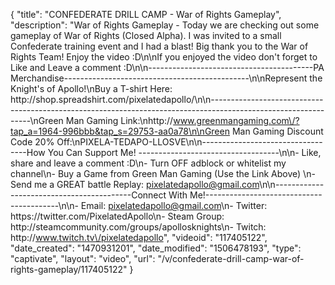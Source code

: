 {
    "title": "CONFEDERATE DRILL CAMP - War of Rights Gameplay",
    "description": "War of Rights Gameplay - Today we are checking out some gameplay of War of Rights (Closed Alpha).  I was invited to a small Confederate training event and I had a blast!  Big thank you to the War of Rights Team!  Enjoy the video :D\n\nIf you enjoyed the video don't forget to Like and Leave a comment :D\n\n-----------------------------------------PA Merchandise----------------------------------------------\n\nRepresent the Knight's of Apollo!\nBuy a T-shirt Here: http:\/\/shop.spreadshirt.com\/pixelatedapollo\/\n\n---------------------------------------------------------------------------------------------------------------\nGreen Man Gaming Link:\nhttp:\/\/www.greenmangaming.com\/?tap_a=1964-996bbb&tap_s=29753-aa0a78\n\nGreen Man Gaming Discount Code 20% Off:\nPIXELA-TEDAPO-LLOSVE\n\n----------------------------------How You Can Support Me! -----------------------------------\n\n- Like, share and leave a comment :D\n- Turn OFF adblock or whitelist my channel\n- Buy a Game from Green Man Gaming (Use the Link Above) \n- Send me a GREAT battle Replay: pixelatedapollo@gmail.com\n\n------------------------------------------Connect With Me!-----------------------------------------\n\n- Email: pixelatedapollo@gmail.com\n- Twitter: https:\/\/twitter.com\/PixelatedApollo\n- Steam Group:  http:\/\/steamcommunity.com\/groups\/apollosknights\n- Twitch: http:\/\/www.twitch.tv\/pixelatedapollo",
    "videoid": "117405122",
    "date_created": "1470931201",
    "date_modified": "1506478193",
    "type": "captivate",
    "layout": "video",
    "url": "\/v\/confederate-drill-camp-war-of-rights-gameplay\/117405122"
}
